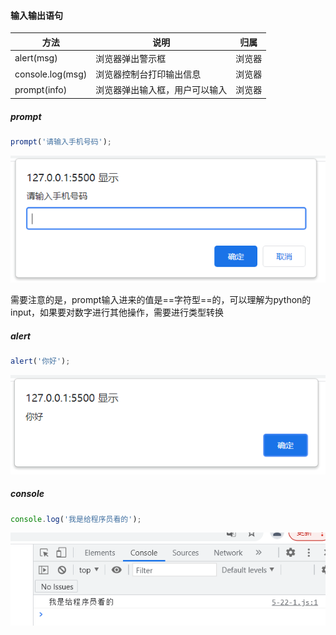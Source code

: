 #### 输入输出语句

| 方法             | 说明                           | 归属   |
| ---------------- | ------------------------------ | ------ |
| alert(msg)       | 浏览器弹出警示框               | 浏览器 |
| console.log(msg) | 浏览器控制台打印输出信息       | 浏览器 |
| prompt(info)     | 浏览器弹出输入框，用户可以输入 | 浏览器 |



##### prompt

```js
prompt('请输入手机号码');
```

![image-20220522215023155](image-20220522215023155.png)

需要注意的是，prompt输入进来的值是==字符型==的，可以理解为python的input，如果要对数字进行其他操作，需要进行类型转换



##### alert

```js
alert('你好');
```

![image-20220522215157821](image-20220522215157821.png)



##### console

```js
console.log('我是给程序员看的');
```

![image-20220522215528940](image-20220522215528940.png)